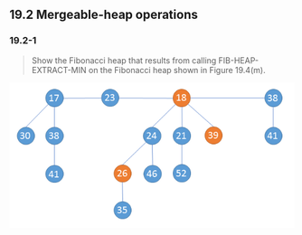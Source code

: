## 19.2 Mergeable-heap operations

### 19.2-1

> Show the Fibonacci heap that results from calling FIB-HEAP-EXTRACT-MIN on the Fibonacci heap shown in Figure 19.4(m).

![](./img/19.2-1_1.png)
